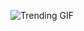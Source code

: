 
<!-- GIF_SECTION -->
![Trending GIF](https://media1.giphy.com/media/v1.Y2lkPThiYjIxNzcyZWhybnZqamkxeXRnaG5ma3huazFvMWhlZGQ1YWNxOTRoYTI2bnVubSZlcD12MV9naWZzX3NlYXJjaCZjdD1n/DPGX0o6YqNwbVC4sB1/giphy.gif)
<!-- END_GIF_SECTION -->
